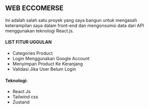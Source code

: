 ## **WEB ECCOMERSE**

Ini adalah salah satu proyek yang saya bangun untuk mengasah keterampilan saya dalam front-end dan mengonsumsi data dari API menggunakan teknologi React.js.

#### **LIST FITUR UGGULAN**

- Categories Product
- Login Menggunakan Google Account
- Menyimpan Product Ke Keranjang
- Validasi Jika User Belum Login

#### Teknologi:

- React Js
- Tailwind css
- Zustand
